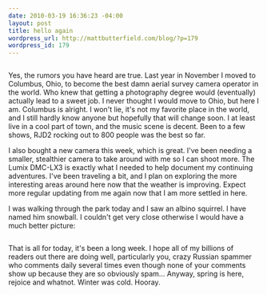 ```yaml
--- 
date: 2010-03-19 16:36:23 -04:00
layout: post
title: hello again
wordpress_url: http://mattbutterfield.com/blog/?p=179
wordpress_id: 179
---
```

<p style="text-align: center;"><img src="http://mattbutterfield.com/blogpics/010.jpg" alt="" /></p>
<p style="text-align: center;"></p>

Yes, the rumors you have heard are true.  Last year in November I moved to Columbus, Ohio, to become the best damn aerial survey camera operator in the world.  Who knew that getting a photography degree would (eventually) actually lead to a sweet job.  I never thought I would move to Ohio, but here I am.  Columbus is alright.  I won't lie, it's not my favorite place in the world, and I still hardly know anyone but hopefully that will change soon.  I at least live in a cool part of town, and the music scene is decent.  Been to a few shows, RJD2 rocking out to 800 people was the best so far.  

I also bought a new camera this week, which is great.  I've been needing a smaller, stealthier camera to take around with me so I can shoot more.  The Lumix DMC-LX3 is exactly what I needed to help document my continuing adventures.  I've been traveling a bit, and I plan on exploring the more interesting areas around here now that the weather is improving.  Expect more regular updating from me again now that I am more settled in here.  

I was walking through the park today and I saw an albino squirrel.  I have named him snowball.  I couldn't get very close otherwise I would have a much better picture:  

<p style="text-align: center;"><img src="http://mattbutterfield.com/blogpics/011.jpg" alt="" /></p>
<p style="text-align: center;"></p>

That is all for today, it's been a long week.  I hope all of my billions of readers out there are doing well, particularly you, crazy Russian spammer who comments daily several times even though none of your comments show up because they are so obviously spam...  Anyway, spring is here, rejoice and whatnot.  Winter was cold.  Hooray.

<p style="text-align: center;"><img src="http://mattbutterfield.com/blogpics/012.jpg" alt="" /></p>
<p style="text-align: center;"></p>

